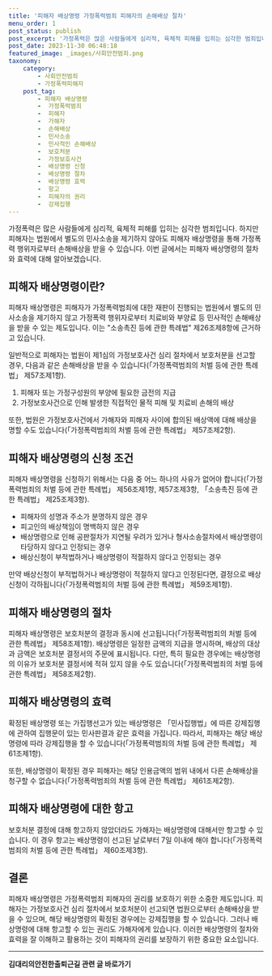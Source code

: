 ```yaml
---
title: '피해자 배상명령 가정폭력범죄 피해자의 손해배상 절차'
menu_order: 1
post_status: publish
post_excerpt: '가정폭력은 많은 사람들에게 심리적, 육체적 피해를 입히는 심각한 범죄입니다. 하지만 피해자는 법원에서 별도의 민사소송을 제기하지 않아도 피해자 배상명령을 통해 가정폭력 행위자로부터 손해배상을 받을 수 있습니다. 이번 글에서는 피해자 배상명령의 절차와 효력에 대해 알아보겠습니다.'
post_date: 2023-11-30 06:48:18
featured_image: _images/사회안전범죄.png
taxonomy:
    category:
        - 사회안전범죄
        - 가정폭력피해자
    post_tag:
        - 피해자 배상명령
        -  가정폭력범죄
        -  피해자
        -  가해자
        -  손해배상
        -  민사소송
        -  민사적인 손해배상
        -  보호처분
        -  가정보호사건
        -  배상명령 신청
        -  배상명령 절차
        -  배상명령 효력
        -  항고
        -  피해자의 권리
        -  강제집행
---
```



가정폭력은 많은 사람들에게 심리적, 육체적 피해를 입히는 심각한 범죄입니다. 하지만 피해자는 법원에서 별도의 민사소송을 제기하지 않아도 피해자 배상명령을 통해 가정폭력 행위자로부터 손해배상을 받을 수 있습니다. 이번 글에서는 피해자 배상명령의 절차와 효력에 대해 알아보겠습니다.

## 피해자 배상명령이란?

피해자 배상명령은 피해자가 가정폭력범죄에 대한 재판이 진행되는 법원에서 별도의 민사소송을 제기하지 않고 가정폭력 행위자로부터 치료비와 부양료 등 민사적인 손해배상을 받을 수 있는 제도입니다. 이는 "소송촉진 등에 관한 특례법" 제26조제8항에 근거하고 있습니다.

일반적으로 피해자는 법원이 제1심의 가정보호사건 심리 절차에서 보호처분을 선고할 경우, 다음과 같은 손해배상을 받을 수 있습니다(「가정폭력범죄의 처벌 등에 관한 특례법」 제57조제1항).
1. 피해자 또는 가정구성원의 부양에 필요한 금전의 지급
2. 가정보호사건으로 인해 발생한 직접적인 물적 피해 및 치료비 손해의 배상

또한, 법원은 가정보호사건에서 가해자와 피해자 사이에 합의된 배상액에 대해 배상을 명할 수도 있습니다(「가정폭력범죄의 처벌 등에 관한 특례법」 제57조제2항).

## 피해자 배상명령의 신청 조건

피해자 배상명령을 신청하기 위해서는 다음 중 어느 하나의 사유가 없어야 합니다(「가정폭력범죄의 처벌 등에 관한 특례법」 제56조제1항, 제57조제3항, 「소송촉진 등에 관한 특례법」 제25조제3항).
- 피해자의 성명과 주소가 분명하지 않은 경우
- 피고인의 배상책임이 명백하지 않은 경우
- 배상명령으로 인해 공판절차가 지연될 우려가 있거나 형사소송절차에서 배상명령이 타당하지 않다고 인정되는 경우
- 배상신청이 부적법하거나 배상명령이 적절하지 않다고 인정되는 경우

만약 배상신청이 부적법하거나 배상명령이 적절하지 않다고 인정된다면, 결정으로 배상신청이 각하됩니다(「가정폭력범죄의 처벌 등에 관한 특례법」 제59조제1항).

## 피해자 배상명령의 절차

피해자 배상명령은 보호처분의 결정과 동시에 선고됩니다(「가정폭력범죄의 처벌 등에 관한 특례법」 제58조제1항). 배상명령은 일정한 금액의 지급을 명시하며, 배상의 대상과 금액은 보호처분 결정서의 주문에 표시됩니다. 다만, 특히 필요한 경우에는 배상명령의 이유가 보호처분 결정서에 적혀 있지 않을 수도 있습니다(「가정폭력범죄의 처벌 등에 관한 특례법」 제58조제2항).

## 피해자 배상명령의 효력

확정된 배상명령 또는 가집행선고가 있는 배상명령은 「민사집행법」에 따른 강제집행에 관하여 집행문이 있는 민사판결과 같은 효력을 가집니다. 따라서, 피해자는 해당 배상명령에 따라 강제집행을 할 수 있습니다(「가정폭력범죄의 처벌 등에 관한 특례법」 제61조제1항).

또한, 배상명령이 확정된 경우 피해자는 해당 인용금액의 범위 내에서 다른 손해배상을 청구할 수 없습니다(「가정폭력범죄의 처벌 등에 관한 특례법」 제61조제2항).

## 피해자 배상명령에 대한 항고

보호처분 결정에 대해 항고하지 않았더라도 가해자는 배상명령에 대해서만 항고할 수 있습니다. 이 경우 항고는 배상명령이 선고된 날로부터 7일 이내에 해야 합니다(「가정폭력범죄의 처벌 등에 관한 특례법」 제60조제3항).

## 결론

피해자 배상명령은 가정폭력범죄 피해자의 권리를 보호하기 위한 소중한 제도입니다. 피해자는 가정보호사건 심리 절차에서 보호처분이 선고되면 법원으로부터 손해배상을 받을 수 있으며, 해당 배상명령의 확정된 경우에는 강제집행을 할 수 있습니다. 그러나 배상명령에 대해 항고할 수 있는 권리도 가해자에게 있습니다. 이러한 배상명령의 절차와 효력을 잘 이해하고 활용하는 것이 피해자의 권리를 보장하기 위한 중요한 요소입니다.


<!-- wp:separator -->
<hr class="wp-block-separator has-alpha-channel-opacity"/>
<!-- /wp:separator -->

<!-- wp:group {"backgroundColor":"base","layout":{"type":"constrained"}} -->
<div class="wp-block-group has-base-background-color has-background"><!-- wp:paragraph {"align":"center","fontSize":"medium"} -->
<p class="has-text-align-center has-large-font-size"><strong>김대리의안전한출퇴근길 관련 글 바로가기</strong></p>
<!-- /wp:paragraph -->


<!-- wp:latest-posts
{"categories":[{"id":1794,"count":19,"description":"","link":"https://uknowlaw.com/category/%ea%b9%80%eb%8c%80%eb%a6%ac%ec%9d%98%ec%95%88%ec%a0%84%ed%95%9c%ec%b6%9c%ed%87%b4%ea%b7%bc%ea%b8%b8/","name":"김대리의안전한출퇴근길","slug":"김대리의안전한출퇴근길","taxonomy":"category","parent":0,"meta":[],"_links":{"self":[{"href":"https://uknowlaw.com/wp-json/wp/v2/categories/1794"}],"collection":[{"href":"https://uknowlaw.com/wp-json/wp/v2/categories"}],"about":[{"href":"https://uknowlaw.com/wp-json/wp/v2/taxonomies/category"}],"wp:post_type":[{"href":"https://uknowlaw.com/wp-json/wp/v2/posts?categories=1794"}],"curies":[{"name":"wp","href":"https://api.w.org/{rel}","templated":true}]}}],"postsToShow":100,"excerptLength":28,"postLayout":"grid","columns":2,"featuredImageAlign":"left","featuredImageSizeSlug":"large","fontSize":"small"} /--></div>
<!-- /wp:group -->